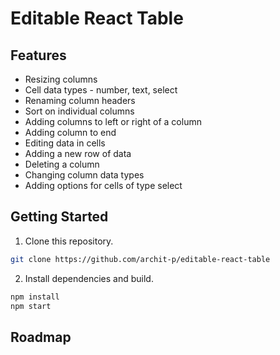 # Editable React Table
## Features

- Resizing columns
- Cell data types - number, text, select
- Renaming column headers
- Sort on individual columns
- Adding columns to left or right of a column
- Adding column to end
- Editing data in cells
- Adding a new row of data
- Deleting a column
- Changing column data types
- Adding options for cells of type select

## Getting Started

1. Clone this repository.

```bash
git clone https://github.com/archit-p/editable-react-table
```

2. Install dependencies and build.

```bash
npm install
npm start
```
## Roadmap
